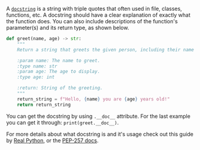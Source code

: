 A [`docstring`](https://docs.python.org/3/glossary.html#term-docstring) is a string with triple quotes that often used in file, classes, functions, etc. A docstring should have a clear explanation of exactly what the function does. You can also include descriptions of the function's parameter(s) and its return type, as shown below.
```py
def greet(name, age) -> str:
    """
    Return a string that greets the given person, including their name and age.

    :param name: The name to greet.
    :type name: str
    :param age: The age to display.
    :type age: int

    :return: String of the greeting.
    """
    return_string = f"Hello, {name} you are {age} years old!"
    return return_string
```
You can get the docstring by using `.__doc__` attribute. For the last example you can get it through: `print(greet.__doc__)`.

For more details about what docstring is and it's usage check out this guide by [Real Python](https://realpython.com/documenting-python-code/#docstrings-background), or the [PEP-257 docs](https://www.python.org/dev/peps/pep-0257/#what-is-a-docstring).
